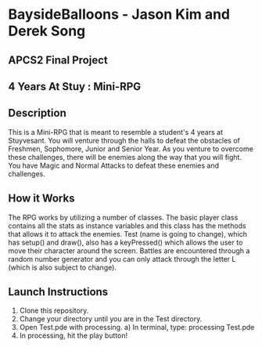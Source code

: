 # BaysideBalloons - Jason Kim and Derek Song
## APCS2 Final Project
## 4 Years At Stuy : Mini-RPG

## Description
  This is a Mini-RPG that is meant to resemble a student's 4 years at Stuyvesant. You will venture through the halls to defeat the obstacles of Freshmen, Sophomore, Junior and Senior Year. As you venture to overcome these challenges, there will be enemies along the way that you will fight. You have Magic and Normal Attacks to defeat these enemies and challenges.
  
## How it Works
  The RPG works by utilizing a number of classes. The basic player class contains all the stats as instance variables and this class has the methods that allows it to attack the enemies. Test (name is going to change), which has setup() and draw(), also has a keyPressed() which allows the user to move their character around the screen. Battles are encountered through a random number generator and you can only attack through the letter L (which is also subject to change).
  
## Launch Instructions
  1) Clone this repository.
  2) Change your directory until you are in the Test directory.
  3) Open Test.pde with processing.
    a) In terminal, type: processing Test.pde
  4) In processing, hit the play button!

